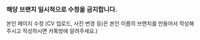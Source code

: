 ### 해당 브랜치 일시적으로 수정을 금지합니다.  

본인 페이지 수정 (CV 업로드, 사진 변경 등)은 본인 이름의 브랜치를 만들어서 작성해주시고 작성하시면 카톡방에 알려주세요.)  
